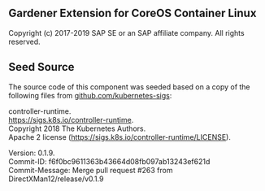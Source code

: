 ## Gardener Extension for CoreOS Container Linux  
Copyright (c) 2017-2019 SAP SE or an SAP affiliate company. All rights reserved.     

## Seed Source

The source code of this component was seeded based on a copy of the following files from [github.com/kubernetes-sigs](github.com/kubernetes-sigs):

controller-runtime.  
https://sigs.k8s.io/controller-runtime.  
Copyright 2018 The Kubernetes Authors.  
Apache 2 license (https://sigs.k8s.io/controller-runtime/LICENSE).  

Version: 0.1.9.  
Commit-ID: f6f0bc9611363b43664d08fb097ab13243ef621d  
Commit-Message: Merge pull request #263 from DirectXMan12/release/v0.1.9
